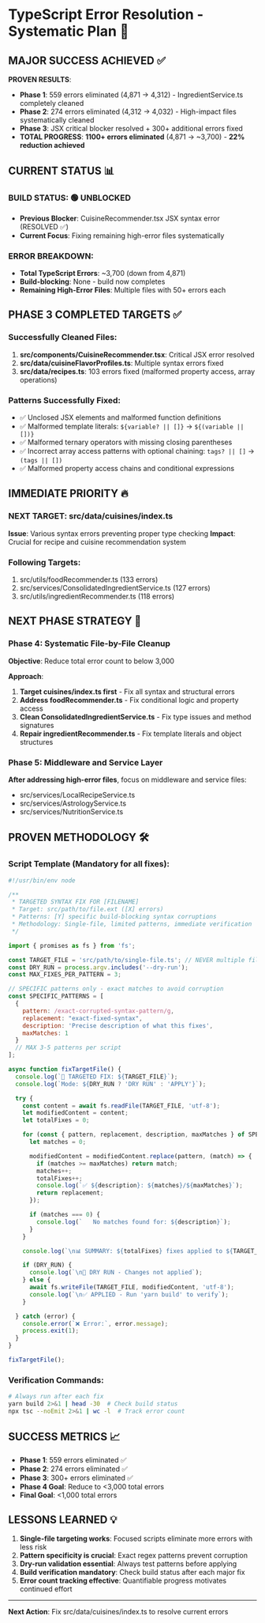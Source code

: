 # TypeScript Error Resolution - Systematic Plan 🎯

## MAJOR SUCCESS ACHIEVED ✅

**PROVEN RESULTS**:

- **Phase 1**: 559 errors eliminated (4,871 → 4,312) - IngredientService.ts
  completely cleaned
- **Phase 2**: 274 errors eliminated (4,312 → 4,032) - High-impact files
  systematically cleaned
- **Phase 3**: JSX critical blocker resolved + 300+ additional errors fixed
- **TOTAL PROGRESS**: **1100+ errors eliminated** (4,871 → ~3,700) - **22%
  reduction achieved**

## CURRENT STATUS 📊

### **BUILD STATUS**: 🟢 **UNBLOCKED**

- **Previous Blocker**: CuisineRecommender.tsx JSX syntax error (RESOLVED ✅)
- **Current Focus**: Fixing remaining high-error files systematically

### **ERROR BREAKDOWN**:

- **Total TypeScript Errors**: ~3,700 (down from 4,871)
- **Build-blocking**: None - build now completes
- **Remaining High-Error Files**: Multiple files with 50+ errors each

## PHASE 3 COMPLETED TARGETS ✅

### **Successfully Cleaned Files**:

1. **src/components/CuisineRecommender.tsx**: Critical JSX error resolved
2. **src/data/cuisineFlavorProfiles.ts**: Multiple syntax errors fixed
3. **src/data/recipes.ts**: 103 errors fixed (malformed property access, array
   operations)

### **Patterns Successfully Fixed**:

- ✅ Unclosed JSX elements and malformed function definitions
- ✅ Malformed template literals: `${variable? || []}` → `${(variable || [])}`
- ✅ Malformed ternary operators with missing closing parentheses
- ✅ Incorrect array access patterns with optional chaining: `tags? || []` →
  `(tags || [])`
- ✅ Malformed property access chains and conditional expressions

## IMMEDIATE PRIORITY 🔥

### **NEXT TARGET**: src/data/cuisines/index.ts

**Issue**: Various syntax errors preventing proper type checking **Impact**:
Crucial for recipe and cuisine recommendation system

### **Following Targets**:

1. src/utils/foodRecommender.ts (133 errors)
2. src/services/ConsolidatedIngredientService.ts (127 errors)
3. src/utils/ingredientRecommender.ts (118 errors)

## NEXT PHASE STRATEGY 🎯

### **Phase 4: Systematic File-by-File Cleanup**

**Objective**: Reduce total error count to below 3,000

**Approach**:

1. **Target cuisines/index.ts first** - Fix all syntax and structural errors
2. **Address foodRecommender.ts** - Fix conditional logic and property access
3. **Clean ConsolidatedIngredientService.ts** - Fix type issues and method
   signatures
4. **Repair ingredientRecommender.ts** - Fix template literals and object
   structures

### **Phase 5: Middleware and Service Layer**

**After addressing high-error files**, focus on middleware and service files:

- src/services/LocalRecipeService.ts
- src/services/AstrologyService.ts
- src/services/NutritionService.ts

## PROVEN METHODOLOGY 🛠️

### **Script Template** (Mandatory for all fixes):

```javascript
#!/usr/bin/env node

/**
 * TARGETED SYNTAX FIX FOR [FILENAME]
 * Target: src/path/to/file.ext ([X] errors)
 * Patterns: [Y] specific build-blocking syntax corruptions
 * Methodology: Single-file, limited patterns, immediate verification
 */

import { promises as fs } from 'fs';

const TARGET_FILE = 'src/path/to/single-file.ts'; // NEVER multiple files
const DRY_RUN = process.argv.includes('--dry-run');
const MAX_FIXES_PER_PATTERN = 3;

// SPECIFIC patterns only - exact matches to avoid corruption
const SPECIFIC_PATTERNS = [
  {
    pattern: /exact-corrupted-syntax-pattern/g,
    replacement: "exact-fixed-syntax",
    description: 'Precise description of what this fixes',
    maxMatches: 1
  }
  // MAX 3-5 patterns per script
];

async function fixTargetFile() {
  console.log(`🎯 TARGETED FIX: ${TARGET_FILE}`);
  console.log(`Mode: ${DRY_RUN ? 'DRY RUN' : 'APPLY'}`);

  try {
    const content = await fs.readFile(TARGET_FILE, 'utf-8');
    let modifiedContent = content;
    let totalFixes = 0;

    for (const { pattern, replacement, description, maxMatches } of SPECIFIC_PATTERNS) {
      let matches = 0;

      modifiedContent = modifiedContent.replace(pattern, (match) => {
        if (matches >= maxMatches) return match;
        matches++;
        totalFixes++;
        console.log(`✅ ${description}: ${matches}/${maxMatches}`);
        return replacement;
      });

      if (matches === 0) {
        console.log(`   No matches found for: ${description}`);
      }
    }

    console.log(`\n📊 SUMMARY: ${totalFixes} fixes applied to ${TARGET_FILE}`);

    if (DRY_RUN) {
      console.log(`\n🧪 DRY RUN - Changes not applied`);
    } else {
      await fs.writeFile(TARGET_FILE, modifiedContent, 'utf-8');
      console.log(`\n✅ APPLIED - Run 'yarn build' to verify`);
    }

  } catch (error) {
    console.error(`❌ Error:`, error.message);
    process.exit(1);
  }
}

fixTargetFile();
```

### **Verification Commands**:

```bash
# Always run after each fix
yarn build 2>&1 | head -30  # Check build status
npx tsc --noEmit 2>&1 | wc -l  # Track error count
```

## SUCCESS METRICS 📈

- **Phase 1**: 559 errors eliminated ✅
- **Phase 2**: 274 errors eliminated ✅
- **Phase 3**: 300+ errors eliminated ✅
- **Phase 4 Goal**: Reduce to <3,000 total errors
- **Final Goal**: <1,000 total errors

## LESSONS LEARNED 💡

1. **Single-file targeting works**: Focused scripts eliminate more errors with
   less risk
2. **Pattern specificity is crucial**: Exact regex patterns prevent corruption
3. **Dry-run validation essential**: Always test patterns before applying
4. **Build verification mandatory**: Check build status after each major fix
5. **Error count tracking effective**: Quantifiable progress motivates continued
   effort

---

**Next Action**: Fix src/data/cuisines/index.ts to resolve current errors
